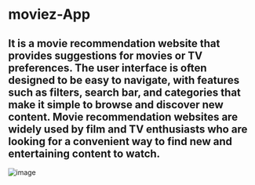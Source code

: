 # moviez-App

## It is a movie recommendation website that provides suggestions for movies or TV preferences. The user interface is often designed to be easy to navigate, with features such as filters, search bar, and categories that make it simple to browse and discover new content. Movie recommendation websites are widely used by film and TV enthusiasts who are looking for a convenient way to find new and entertaining content to watch.

![image](https://user-images.githubusercontent.com/65185652/217193749-9b366853-99e1-47c5-9b60-fc7a3fdbc98d.png)
